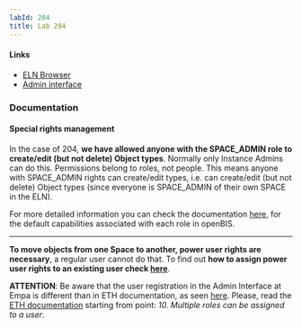 ```yaml
---
labId: 204
title: Lab 204
---
```


#### Links

- [ELN Browser](https://openbis-empa-lab204.ethz.ch/)
- [Admin interface](https://openbis-empa-lab204.ethz.ch/openbis/webapp/openbis-ng-ui)

### Documentation

#### Special rights management

In the case of 204, **we have allowed anyone with the SPACE_ADMIN role to create/edit (but not delete) Object types**.
Normally only Instance Admins can do this.
Permissions belong to roles, not people.
This means anyone with SPACE_ADMIN rights can create/edit types, i.e. can create/edit (but not delete) Object types (since everyone is SPACE_ADMIN of their own SPACE in the ELN).

For more detailed information you can check the documentation [here](https://openbis.readthedocs.io/en/latest/system-documentation/configuration/optional-application-server-configuration.html#changing-the-capability-role-map), for the default capabilities associated with each role in openBIS.

---

**To move objects from one Space to another, power user rights are necessary**, a regular user cannot do that.
To find out **how to assign power user rights to an existing user check [here](https://openbis.readthedocs.io/en/latest/user-documentation/general-admin-users/admins-documentation/user-registration.html#register-users-from-the-admin-ui)**.

**ATTENTION**: Be aware that the user registration in the Admin Interface at Empa is different than in ETH documentation, as seen [here](/documentation/openbis/empa-specific/for_admins/add_user).
Please, read the [ETH documentation](https://openbis.readthedocs.io/en/latest/user-documentation/general-admin-users/admins-documentation/user-registration.html#register-users-from-the-admin-ui) starting from point: _10. Multiple roles can be assigned to a user_.

